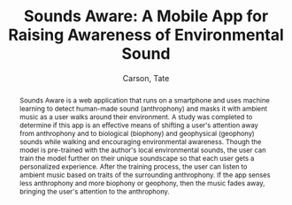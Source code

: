 ---
title: "Sounds Aware: A Mobile App for Raising Awareness of Environmental Sound"
abstract: "Sounds Aware is a web application that runs on a smartphone and uses machine learning to detect human-made sound (anthrophony) and masks it with ambient music as a user walks around their environment. A study was completed to determine if this app is an effective means of shifting a user's attention away from anthrophony and to biological (biophony) and geophysical (geophony) sounds while walking and encouraging environmental awareness. Though the model is pre-trained with the author's local environmental sounds, the user can train the model further on their unique soundscape so that each user gets a personalized experience. After the training process, the user can listen to ambient music based on traits of the surrounding anthrophony. If the app senses less anthrophony and more biophony or geophony, then the music fades away, bringing the user's attention to the anthrophony."
address: "Trondheim"
booktitle: "Proceedings of the International Web Audio Conference 2019"
editor: ""
month: "December"
publisher: "NTNU"
series: "WAC'19"
pages: ""
ID: "12"
author: "Carson, Tate"
webAuthor: "Tate Carson"
track: "Paper"
year: "2019"
tags: year2019
media: "https://youtu.be/4ZdOdbysd9c"
pdflink: "/_data/papers/pdf/2019/2019_12.pdf"
ISSN: ""
---